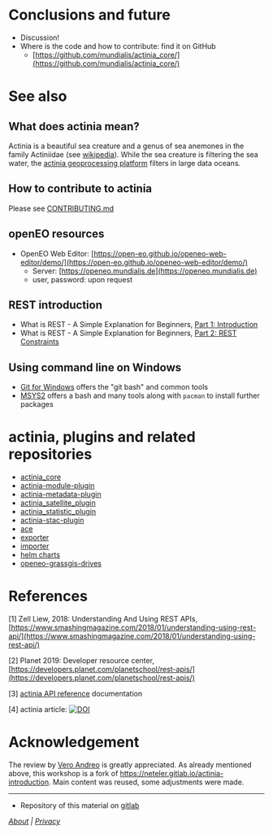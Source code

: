 # Conclusions and future

<!--
(duration: 15 min incl discussions)
-->

* Discussion!
* Where is the code and how to contribute: find it on GitHub
    * [https://github.com/mundialis/actinia_core/](https://github.com/mundialis/actinia_core/)


# See also

## What does actinia mean?

Actinia is a beautiful sea creature and a genus of sea anemones in the family Actiniidae (see [wikipedia](https://en.wikipedia.org/wiki/Actinia)). While the sea creature is filtering the sea water, the [actinia geoprocessing platform](https://actinia.mundialis.de/) filters in large data oceans.

## How to contribute to actinia

Please see [CONTRIBUTING.md](https://github.com/mundialis/actinia_core/blob/master/CONTRIBUTING.md)

## openEO resources

* OpenEO Web Editor: [https://open-eo.github.io/openeo-web-editor/demo/](https://open-eo.github.io/openeo-web-editor/demo/)
    * Server: [https://openeo.mundialis.de](https://openeo.mundialis.de)
    * user, password: upon request

## REST introduction

* What is REST - A Simple Explanation for Beginners, [Part 1: Introduction](https://medium.com/extend/what-is-rest-a-simple-explanation-for-beginners-part-1-introduction-b4a072f8740f)
* What is REST - A Simple Explanation for Beginners, [Part 2: REST Constraints](https://medium.com/extend/what-is-rest-a-simple-explanation-for-beginners-part-2-rest-constraints-129a4b69a582)

## Using command line on Windows

* [Git for Windows](https://gitforwindows.org/) offers the "git bash" and common tools
* [MSYS2](https://www.msys2.org/) offers a bash and many tools along with `pacman` to install further packages

# actinia, plugins and related repositories

* [actinia_core](https://github.com/mundialis/actinia_core)
* [actinia-module-plugin](https://github.com/mundialis/actinia-module-plugin)
* [actinia-metadata-plugin](https://github.com/mundialis/actinia-metadata-plugin)
* [actinia_satellite_plugin](https://github.com/mundialis/actinia_satellite_plugin)
* [actinia_statistic_plugin](https://github.com/mundialis/actinia_statistic_plugin)
* [actinia-stac-plugin](https://github.com/mundialis/actinia-stac-plugin)
* [ace](https://github.com/mundialis/ace)
* [exporter](https://github.com/mundialis/exporter)
* [importer](https://github.com/mundialis/importer)
* [helm charts](https://github.com/mundialis/helm-charts/tree/main/charts)
* [openeo-grassgis-drives](https://github.com/Open-EO/openeo-grassgis-driver)

# References

[1] Zell Liew, 2018: Understanding And Using REST APIs, [https://www.smashingmagazine.com/2018/01/understanding-using-rest-api/](https://www.smashingmagazine.com/2018/01/understanding-using-rest-api/)

[2] Planet 2019: Developer resource center, [https://developers.planet.com/planetschool/rest-apis/](https://developers.planet.com/planetschool/rest-apis/)

[3] [actinia API reference](https://redocly.github.io/redoc/?url=https://actinia.mundialis.de/api/v1/swagger.json) documentation

[4] actinia article: [![DOI](https://zenodo.org/badge/DOI/10.5281/zenodo.2631917.svg)](https://doi.org/10.5281/zenodo.2631917)

# Acknowledgement

The review by [Vero Andreo](https://veroandreo.gitlab.io/) is greatly appreciated.
As already mentioned above, this workshop is a fork of https://neteler.gitlab.io/actinia-introduction. Main content was reused, some adjustments were made.


------------------------------------------------------------------------

- Repository of this material on [gitlab](https://gitlab.com/neteler/actinia-introduction/)


*[About](about.md) | [Privacy](https://about.gitlab.com/privacy/)*

